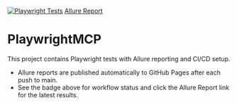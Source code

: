 [![Playwright Tests](https://github.com/VyacheslavDE/PlaywrightMCP/actions/workflows/playwright.yml/badge.svg)](https://github.com/VyacheslavDE/PlaywrightMCP/actions/workflows/playwright.yml)
[Allure Report](https://VyacheslavDE.github.io/PlaywrightMCP/)

# PlaywrightMCP

This project contains Playwright tests with Allure reporting and CI/CD setup.

- Allure reports are published automatically to GitHub Pages after each push to main.
- See the badge above for workflow status and click the Allure Report link for the latest results.
